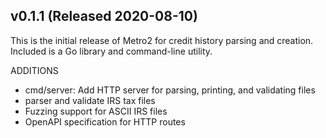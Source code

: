 ## v0.1.1 (Released 2020-08-10)

This is the initial release of Metro2 for credit history parsing and creation. Included is a Go library and command-line utility.

ADDITIONS

- cmd/server: Add HTTP server for parsing, printing, and validating files
- parser and validate IRS tax files
- Fuzzing support for ASCII IRS files
- OpenAPI specification for HTTP routes
